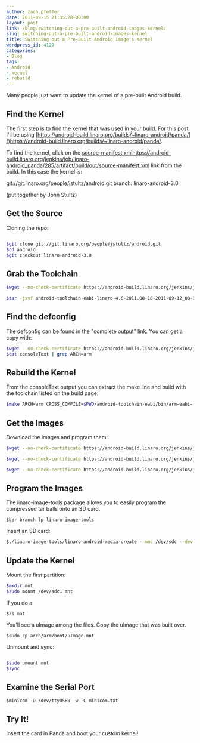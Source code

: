 ```yaml
---
author: zach.pfeffer
date: 2011-09-15 21:35:28+00:00
layout: post
link: /blog/switching-out-a-pre-built-android-images-kernel/
slug: switching-out-a-pre-built-android-images-kernel
title: Switching out a Pre-Built Android Image's Kernel
wordpress_id: 4129
categories:
- Blog
tags:
- Android
- kernel
- rebuild
---
```

Many people just want to update the kernel of a pre-built Android build.


## Find the Kernel

The first step is to find the kernel that was used in your build. For this post I'll be using [https://android-build.linaro.org/builds/~linaro-android/panda/]()https://android-build.linaro.org/builds/~linaro-android/panda/.

To find the kernel, click on the [source-manifest.xml]()https://android-build.linaro.org/jenkins/job/linaro-android_panda/285/artifact/build/out/source-manifest.xml link from the build. In this case the kernel is:

git://git.linaro.org/people/jstultz/android.git
branch: linaro-android-3.0

(put together by John Stultz)

## Get the Source

Cloning the repo:

```bash

$git clone git://git.linaro.org/people/jstultz/android.git
$cd android
$git checkout linaro-android-3.0

```

## Grab the Toolchain


```bash
$wget --no-check-certificate https://android-build.linaro.org/jenkins/job/linaro-android_toolchain-4.6-linaro-master-with-generic-target/18/artifact/build/out/android-toolchain-eabi-linaro-4.6-2011.08-18-2011-09-12_08-38-17-linux-x86.tar.bz2

$tar -jxvf android-toolchain-eabi-linaro-4.6-2011.08-18-2011-09-12_08-38-17-linux-x86.tar.bz2

```


## Find the defconfig


The defconfig can be found in the "complete output" link. You can get a copy with:

```bash
$wget --no-check-certificate https://android-build.linaro.org/jenkins/job/linaro-android_panda/285/consoleText
$cat consoleText | grep ARCH=arm
```


## Rebuild the Kernel


From the consoleText output you can extract the make line and build with the toolchain listed on the build page:

```bash
$make ARCH=arm CROSS_COMPILE=$PWD/android-toolchain-eabi/bin/arm-eabi- defconfig android_omap4_defconfig && make ARCH=arm CROSS_COMPILE=$PWD/android-toolchain-eabi/bin/arm-eabi- uImage
```

## Get the Images

Download the images and program them:

```bash
$wget --no-check-certificate https://android-build.linaro.org/jenkins/job/linaro-android_panda/285/artifact/build/out/target/product/pandaboard/boot.tar.bz2

$wget --no-check-certificate https://android-build.linaro.org/jenkins/job/linaro-android_panda/285/artifact/build/out/target/product/pandaboard/system.tar.bz2

$wget --no-check-certificate https://android-build.linaro.org/jenkins/job/linaro-android_panda/285/artifact/build/out/target/product/pandaboard/userdata.tar.bz2

```

## Program the Images


The linaro-image-tools package allows you to easily program the compressed tar balls onto an SD card.

`$bzr branch lp:linaro-image-tools`

Insert an SD card:

```bash
$./linaro-image-tools/linaro-android-media-create --mmc /dev/sdc --dev panda --system system.tar.bz2 --userdata userdata.tar.bz2 --boot boot.tar.bz2
```


## Update the Kernel


Mount the first partition:

```bash
$mkdir mnt
$sudo mount /dev/sdc1 mnt
```

If you do a

`$ls mnt`

You'll see a uImage among the files. Copy the uImage that was built over.

`$sudo cp arch/arm/boot/uImage mnt`

Unmount and sync:

```bash

$sudo umount mnt
$sync

```



## Examine the Serial Port



`$minicom -D /dev/ttyUSB0 -w -C minicom.txt`



## Try It!



Insert the card in Panda and boot your custom kernel!
